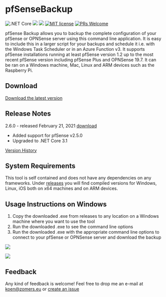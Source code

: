 # pfSenseBackup
![.NET Core](https://github.com/KoenZomers/pfSenseBackup/workflows/.NET%20Core/badge.svg) ![](https://img.shields.io/github/downloads/koenzomers/pfSenseBackup/total.svg) ![](https://img.shields.io/github/issues/koenzomers/pfSenseBackup.svg) [![MIT license](https://img.shields.io/badge/License-MIT-blue.svg)](https://lbesson.mit-license.org/) [![PRs Welcome](https://img.shields.io/badge/PRs-welcome-brightgreen.svg?style=flat-square)](http://makeapullrequest.com)

pfSense Backup allows you to backup the complete configuration of your pfSense or OPNSense server using this command line application. It is easy to include this in a larger script for your backups and schedule it i.e. with the Windows Task Scheduler or in an Azure Function v3. It supports pfSense installations running at least pfSense version 1.2 up to the most recent pfSense version including pfSense Plus and OPNSense 19.7. It can be ran on a Windows machine, Mac, Linux and ARM devices such as the Raspberry Pi.

## Download

[Download the latest version](../../releases/latest)

## Release Notes

2.6.0 - released February 21, 2021 [download](https://github.com/KoenZomers/pfSenseBackup/releases/tag/2.6.0)

- Added support for pfSense v2.5.0
- Upgraded to .NET Core 3.1

[Version History](https://github.com/KoenZomers/pfSenseBackup/blob/master/VersionHistory.md)

## System Requirements

This tool is self contained and does not have any dependencies on any frameworks. Under [releases](../../releases/latest) you will find compiled versions for Windows, Linux, iOS both on x64 machines and on ARM devices.

## Usage Instructions on Windows

1. Copy the downloaded .exe from releases to any location on a Windows machine where you want to use the tool
2. Run the downloaded .exe to see the command line options
3. Run the downloaded .exe with the appropriate command line options to connect to your pfSense or OPNSense server and download the backup

![](./Documentation/Images/Help.png)

![](./Documentation/Images/SampleExecution.png)

## Feedback

Any kind of feedback is welcome! Feel free to drop me an e-mail at koen@zomers.eu or [create an issue](https://github.com/KoenZomers/pfSenseBackup/issues)
